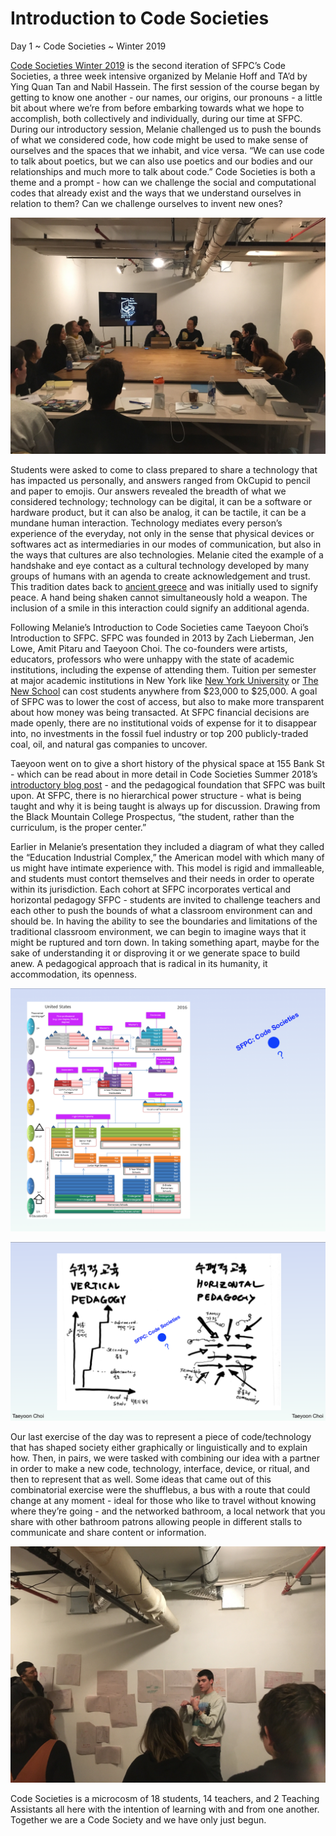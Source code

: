 # Introduction to Code Societies
Day 1 ~ Code Societies ~ Winter 2019

[Code Societies Winter 2019](http://sfpc.io/codesocieties-winter-19/) is the second iteration of SFPC’s Code Societies, a three week intensive organized by Melanie Hoff and TA’d by Ying Quan Tan and Nabil Hassein. The first session of the course began by getting to know one another - our names, our origins, our pronouns -  a little bit about where we’re from before embarking towards what we hope to accomplish, both collectively and individually, during our time at SFPC.
 During our introductory session, Melanie challenged us to push the bounds of what we considered code, how code might be used to make sense of ourselves and the spaces that we inhabit, and vice versa. “We can use code to talk about poetics, but we can also use poetics and our bodies and our relationships and much more to talk about code.” Code Societies is both a theme and a prompt - how can we challenge the social and computational codes that already exist and the ways that we understand ourselves in relation to them? Can we challenge ourselves to invent new ones?

![](assets/code_society.jpg)

Students were asked to come to class prepared to share a technology that has
impacted us personally, and answers ranged from OkCupid to pencil and paper to emojis. Our answers revealed the breadth of what we considered technology; technology can be digital, it can be a software or hardware product, but it can also be analog, it can be tactile, it can be a mundane human interaction. Technology mediates every person’s experience of the everyday, not only in the sense that physical devices or softwares act as intermediaries in our modes of communication, but also in the ways that cultures are also technologies. Melanie cited the example of a handshake and eye contact as a cultural technology developed by many groups of humans with an agenda to create acknowledgement and trust. This tradition dates back to [ancient greece](https://en.wikipedia.org/wiki/Handshake#History) and was initially used to signify peace. A hand being shaken cannot simultaneously hold a weapon. The inclusion of a smile in this interaction could signify an additional agenda.

Following Melanie’s Introduction to Code Societies came Taeyoon Choi’s Introduction to SFPC. SFPC was founded in 2013 by Zach Lieberman, Jen Lowe, Amit Pitaru and Taeyoon Choi. The co-founders were artists, educators, professors who were unhappy with the state of academic institutions, including the expense of attending them. Tuition per semester at major academic institutions in New York like [New York University](https://www.nyu.edu/students/student-information-and-resources/bills-payments-and-refunds/tuition-and-fee-rates/2018-2019/undergraduate-visiting/college-of-arts-and-science-2018-2019/spring-2019.html) or [The New School](https://www.newschool.edu/registrar/tuition-and-fees-2017-2018/) can cost students anywhere from $23,000 to $25,000. A goal of SFPC was to lower the cost of access, but also to make more transparent about how money was being transacted. At SFPC financial decisions are made openly, there are no institutional voids of expense for it to disappear into, no investments in the fossil fuel industry or top 200 publicly-traded coal, oil, and natural gas companies to uncover.

Taeyoon went on to give a short history of the physical space at 155 Bank St - which can be read about in more detail in Code Societies Summer 2018’s [introductory blog post](https://medium.com/sfpc/code-societies-an-introduction-57de026c7c3b) - and the pedagogical foundation that SFPC was built upon. At SFPC, there is no hierarchical power structure - what is being taught and why it is being taught is always up for discussion. Drawing from the Black Mountain College Prospectus, “the student, rather than the curriculum, is the proper center.”

Earlier in Melanie’s presentation they included a diagram of what they called the “Education Industrial Complex,” the American model with which many of us might have intimate experience with. This model is rigid and immalleable, and students must contort themselves and their needs in order to operate within its jurisdiction. Each cohort at SFPC incorporates vertical and horizontal pedagogy SFPC - students are invited to challenge teachers and each other to push the bounds of what a classroom environment can and should be. In having the ability to see the boundaries and limitations of the traditional classroom environment, we can begin to imagine ways that it might be ruptured and torn down. In taking something apart, maybe for the sake of understanding it or disproving it or we generate space to build anew. A pedagogical approach that is radical in its humanity, it accommodation, its openness.

![](assets/industrial.png)

![](assets/sfpc_pedogogy.png)

Our last exercise of the day was to represent a piece of code/technology that has shaped society either graphically or linguistically and to explain how. Then, in pairs, we were tasked with combining our idea with a partner in order to make a new code, technology, interface, device, or ritual, and then to represent that as well. Some ideas that came out of this combinatorial exercise were the shufflebus, a bus with a route that could change at any moment - ideal for those who like to travel without knowing where they’re going - and the networked bathroom, a local network that you share with other bathroom patrons allowing people in different stalls to communicate and share content or information.

![](assets/conceptual_blending.jpg)

Code Societies is a microcosm of 18 students, 14 teachers, and 2 Teaching Assistants all here with the intention of learning with and from one another. Together we are a Code Society and we have only just begun. 





















